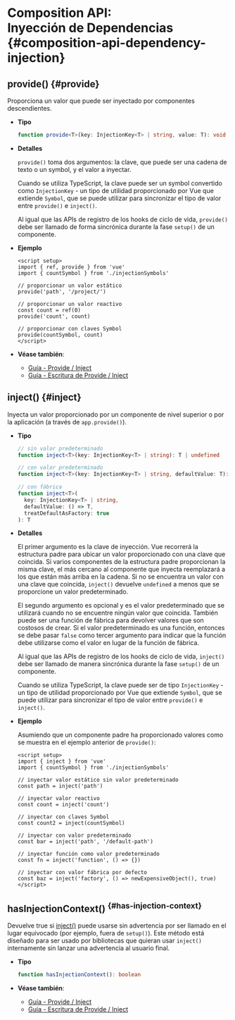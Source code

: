 # Composition API: <br>Inyección de Dependencias {#composition-api-dependency-injection}

## provide() {#provide}

Proporciona un valor que puede ser inyectado por componentes descendientes.

- **Tipo**

  ```ts
  function provide<T>(key: InjectionKey<T> | string, value: T): void
  ```

- **Detalles**

  `provide()` toma dos argumentos: la clave, que puede ser una cadena de texto o un symbol, y el valor a inyectar.

  Cuando se utiliza TypeScript, la clave puede ser un symbol convertido como `InjectionKey` - un tipo de utilidad proporcionado por Vue que extiende `Symbol`, que se puede utilizar para sincronizar el tipo de valor entre `provide()` e `inject()`.

  Al igual que las APIs de registro de los hooks de ciclo de vida, `provide()` debe ser llamado de forma sincrónica durante la fase `setup()` de un componente.

- **Ejemplo**

  ```vue
  <script setup>
  import { ref, provide } from 'vue'
  import { countSymbol } from './injectionSymbols'

  // proporcionar un valor estático
  provide('path', '/project/')

  // proporcionar un valor reactivo
  const count = ref(0)
  provide('count', count)

  // proporcionar con claves Symbol
  provide(countSymbol, count)
  </script>
  ```

- **Véase también**:
  - [Guía - Provide / Inject](/guide/components/provide-inject)
  - [Guía - Escritura de Provide / Inject](/guide/typescript/composition-api#typing-provide-inject)

## inject() {#inject}

Inyecta un valor proporcionado por un componente de nivel superior o por la aplicación (a través de `app.provide()`).

- **Tipo**

  ```ts
  // sin valor predeterminado
  function inject<T>(key: InjectionKey<T> | string): T | undefined

  // con valor predeterminado
  function inject<T>(key: InjectionKey<T> | string, defaultValue: T): T

  // con fábrica
  function inject<T>(
    key: InjectionKey<T> | string,
    defaultValue: () => T,
    treatDefaultAsFactory: true
  ): T
  ```

- **Detalles**

  El primer argumento es la clave de inyección. Vue recorrerá la estructura padre para ubicar un valor proporcionado con una clave que coincida. Si varios componentes de la estructura padre proporcionan la misma clave, el más cercano al componente que inyecta reemplazará a los que están más arriba en la cadena. Si no se encuentra un valor con una clave que coincida, `inject()` devuelve `undefined` a menos que se proporcione un valor predeterminado.

  El segundo argumento es opcional y es el valor predeterminado que se utilizará cuando no se encuentre ningún valor que coincida. También puede ser una función de fábrica para devolver valores que son costosos de crear. Si el valor predeterminado es una función, entonces se debe pasar `false` como tercer argumento para indicar que la función debe utilizarse como el valor en lugar de la función de fábrica.

  Al igual que las APIs de registro de los hooks de ciclo de vida, `inject()` debe ser llamado de manera sincrónica durante la fase `setup()` de un componente.

  Cuando se utiliza TypeScript, la clave puede ser de tipo `InjectionKey` - un tipo de utilidad proporcionado por Vue que extiende `Symbol`, que se puede utilizar para sincronizar el tipo de valor entre `provide()` e `inject()`.

- **Ejemplo**

  Asumiendo que un componente padre ha proporcionado valores como se muestra en el ejemplo anterior de `provide()`:

  ```vue
  <script setup>
  import { inject } from 'vue'
  import { countSymbol } from './injectionSymbols'

  // inyectar valor estático sin valor predeterminado
  const path = inject('path')

  // inyectar valor reactivo
  const count = inject('count')

  // inyectar con claves Symbol
  const count2 = inject(countSymbol)

  // inyectar con valor predeterminado
  const bar = inject('path', '/default-path')

  // inyectar función como valor predeterminado
  const fn = inject('function', () => {})

  // inyectar con valor fábrica por defecto
  const baz = inject('factory', () => newExpensiveObject(), true)
  </script>
  ```

## hasInjectionContext() <sup class="vt-badge" data-text="3.3+" /> {#has-injection-context}

Devuelve true si [inject()](#inject) puede usarse sin advertencia por ser llamado en el lugar equivocado (por ejemplo, fuera de `setup()`). Este método está diseñado para ser usado por bibliotecas que quieran usar `inject()` internamente sin lanzar una advertencia al usuario final.

- **Tipo**

  ```ts
  function hasInjectionContext(): boolean
  ```

- **Véase también**:
  - [Guía - Provide / Inject](/guide/components/provide-inject)
  - [Guía - Escritura de Provide / Inject](/guide/typescript/composition-api#typing-provide-inject)
